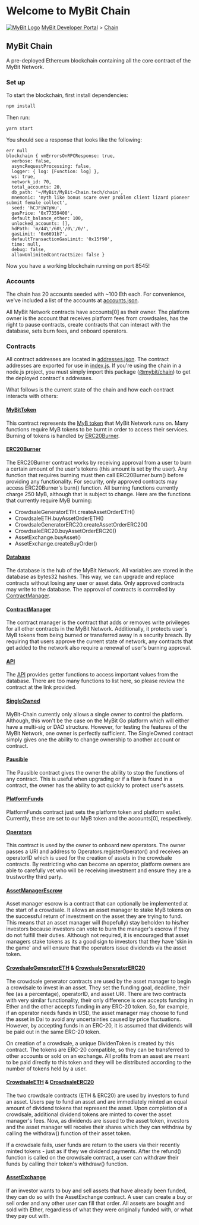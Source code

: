 # Welcome to MyBit Chain

 [![MyBit Logo](https://files.mybit.io/mybit-icon-28x28.png)](https://mybit.io/) [MyBit Developer Portal](https://developer.mybit.io/portal/) &gt; [Chain](https://developer.mybit.io/chain)

## MyBit Chain

A pre-deployed Ethereum blockchain containing all the core contract of the MyBit Network.

### Set up

To start the blockchain, first install dependencies:

```bash
npm install
```

Then run:

```bash
yarn start
```

You should see a response that looks like the following:

```text
err null
blockchain { vmErrorsOnRPCResponse: true,
  verbose: false,
  asyncRequestProcessing: false,
  logger: { log: [Function: log] },
  ws: true,
  network_id: 70,
  total_accounts: 20,
  db_path: '~/MyBit/MyBit-Chain.tech/chain',
  mnemonic: 'myth like bonus scare over problem client lizard pioneer submit female collect',
  seed: 'hCJFiW7pWu',
  gasPrice: '0x77359400',
  default_balance_ether: 100,
  unlocked_accounts: [],
  hdPath: 'm/44\'/60\'/0\'/0/',
  gasLimit: '0x6691b7',
  defaultTransactionGasLimit: '0x15f90',
  time: null,
  debug: false,
  allowUnlimitedContractSize: false }
```

Now you have a working blockchain running on port 8545!

### Accounts

The chain has 20 accounts seeded with ~100 Eth each. For convenience, we've included a list of the accounts at [accounts.json](https://github.com/MyBitFoundation/MyBit-Chain.tech/blob/master/accounts.json).

All MyBit Network contracts have accounts\[0\] as their owner. The platform owner is the account that receives platform fees from crowdsales, has the right to pause contracts, create contracts that can interact with the database, sets burn fees, and onboard operators.

### Contracts

All contract addresses are located in [addresses.json](https://github.com/MyBitFoundation/MyBit-Chain.tech/blob/master/addresses.json). The contract addresses are exported for use in [index.js](https://github.com/MyBitFoundation/MyBit-Chain.tech/blob/master/index.js). If you're using the chain in a node.js project, you must simply import this package \([@mybit/chain](https://www.npmjs.com/package/@mybit/chain)\) to get the deployed contract's addresses.

What follows is the current state of the chain and how each contract interacts with others:

#### [MyBitToken](https://github.com/MyBitFoundation/MyBit-Network.tech/blob/master/contracts/tokens/erc20/BurnableToken.sol)

This contract represents the [MyB token](https://github.com/MyBitFoundation/MyBit-Network.tech/blob/master/contracts/tokens/erc20/BurnableToken.sol) that MyBit Network runs on. Many functions require MyB tokens to be burnt in order to access their services. Burning of tokens is handled by [ERC20Burner](https://github.com/MyBitFoundation/MyBit-Network.tech/blob/master/contracts/access/ERC20Burner.sol).

#### [ERC20Burner](https://github.com/MyBitFoundation/MyBit-Network.tech/blob/master/contracts/access/ERC20Burner.sol)

The ERC20Burner contract works by receiving approval from a user to burn a certain amount of the user's tokens \(this amount is set by the user\). Any function that requires burning must then call ERC20Burner.burn\(\) before providing any functionality. For security, only approved contracts may access ERC20Burner's burn\(\) function. All burning functions currently charge 250 MyB, although that is subject to change. Here are the functions that currently require MyB burning:

* CrowdsaleGeneratorETH.createAssetOrderETH\(\)
* CrowdsaleETH.buyAssetOrderETH\(\)
* CrowdsaleGeneratorERC20.createAssetOrderERC20\(\)
* CrowdsaleERC20.buyAssetOrderERC20\(\)
* AssetExchange.buyAsset\(\)
* AssetExchange.createBuyOrder\(\)

#### [Database](https://github.com/MyBitFoundation/MyBit-Network.tech/blob/master/contracts/database/Database.sol)

The database is the hub of the MyBit Network. All variables are stored in the database as bytes32 hashes. This way, we can upgrade and replace contracts without losing any user or asset data. Only approved contracts may write to the database. The approval of contracts is controlled by [ContractManager](https://github.com/MyBitFoundation/MyBit-Network.tech/blob/master/contracts/database/ContractManager.sol).

#### [ContractManager](https://github.com/MyBitFoundation/MyBit-Network.tech/blob/master/contracts/database/ContractManager.sol)

The contract manager is the contract that adds or removes write privileges for all other contracts in the MyBit Network. Additionally, it protects user's MyB tokens from being burned or transferred away in a security breach. By requiring that users approve the current state of network, any contracts that get added to the network also require a renewal of user's burning approval.

#### [API](https://github.com/MyBitFoundation/MyBit-Network.tech/blob/master/contracts/database/API.sol)

The [API](https://github.com/MyBitFoundation/MyBit-Network.tech/blob/master/contracts/database/API.sol) provides getter functions to access important values from the database. There are too many functions to list here, so please review the contract at the link provided.

#### [SingleOwned](https://github.com/MyBitFoundation/MyBit-Network.tech/blob/master/contracts/ownership/SingleOwned.sol)

MyBit-Chain currently only allows a single owner to control the platform. Although, this won't be the case on the MyBit Go platform which will either have a multi-sig or DAO structure. However, for testing the features of the MyBit Network, one owner is perfectly sufficient. The SingleOwned contract simply gives one the ability to change ownership to another account or contract.

#### [Pausible](https://github.com/MyBitFoundation/MyBit-Network.tech/blob/master/contracts/ownership/Pausible.sol)

The Pausible contract gives the owner the ability to stop the functions of any contract. This is useful when upgrading or if a flaw is found in a contract, the owner has the ability to act quickly to protect user's assets.

#### [PlatformFunds](https://github.com/MyBitFoundation/MyBit-Network.tech/blob/master/contracts/ecosystem/PlatformFunds.sol)

PlatformFunds contract just sets the platform token and platform wallet. Currently, these are set to our MyB token and the accounts\[0\], respectively.

#### [Operators](https://github.com/MyBitFoundation/MyBit-Network.tech/blob/master/contracts/roles/Operators.sol)

This contract is used by the owner to onboard new operators. The owner passes a URI and address to Operators.registerOperator\(\) and receives an operatorID which is used for the creation of assets in the crowdsale contracts. By restricting who can become an operator, platform owners are able to carefully vet who will be receiving investment and ensure they are a trustworthy third party.

#### [AssetManagerEscrow](https://github.com/MyBitFoundation/MyBit-Network.tech/blob/master/contracts/roles/AssetManagerEscrow.sol)

Asset manager escrow is a contract that can optionally be implemented at the start of a crowdsale. It allows an asset manager to stake MyB tokens on the successful return of investment on the asset they are trying to fund. This means that an asset manager will \(hopefully\) stay beholden to his/her investors because investors can vote to burn the manager's escrow if they do not fulfill their duties. Although not required, it is encouraged that asset managers stake tokens as its a good sign to investors that they have 'skin in the game' and will ensure that the operators issue dividends via the asset token.

#### [CrowdsaleGeneratorETH](https://github.com/MyBitFoundation/MyBit-Network.tech/blob/master/contracts/crowdsale/CrowdsaleGeneratorETH.sol) & [CrowdsaleGeneratorERC20](https://github.com/MyBitFoundation/MyBit-Network.tech/blob/master/contracts/crowdsale/CrowdsaleGeneratorERC20.sol)

The crowdsale generator contracts are used by the asset manager to begin a crowdsale to invest in an asset. They set the funding goal, deadline, their fee \(as a percentage\), operatorID, and asset URI. There are two contracts with very similar functionality, their only difference is one accepts funding in Ether and the other accepts funding in any ERC-20 token. So, for example, if an operator needs funds in USD, the asset manager may choose to fund the asset in Dai to avoid any uncertainties caused by price fluctuations. However, by accepting funds in an ERC-20, it is assumed that dividends will be paid out in the same ERC-20 token.

On creation of a crowdsale, a unique DividenToken is created by this contract. The tokens are ERC-20 compatible, so they can be transferred to other accounts or sold on an exchange. All profits from an asset are meant to be paid directly to this token and they will be distributed according to the number of tokens held by a user.

#### [CrowdsaleETH](https://github.com/MyBitFoundation/MyBit-Network.tech/blob/master/contracts/crowdsale/CrowdsaleETH.sol) & [CrowdsaleERC20](https://github.com/MyBitFoundation/MyBit-Network.tech/blob/master/contracts/crowdsale/CrowdsaleERC20.sol)

The two crowdsale contracts \(ETH & ERC20\) are used by investors to fund an asset. Users pay to fund an asset and are immediately minted an equal amount of dividend tokens that represent the asset. Upon completion of a crowdsale, additional dividend tokens are minted to cover the asset manager's fees. Now, as dividends are issued to the asset token, investors and the asset manager will receive their shares which they can withdraw by calling the withdraw\(\) function of their asset token.

If a crowdsale fails, user funds are return to the users via their recently minted tokens - just as if they we dividend payments. After the refund\(\) function is called on the crowdsale contract, a user can withdraw their funds by calling their token's withdraw\(\) function.

#### [AssetExchange](https://github.com/MyBitFoundation/MyBit-Network.tech/blob/master/contracts/ecosystem/AssetExchange.sol)

If an investor wants to buy and sell assets that have already been funded, they can do so with the AssetExchange contract. A user can create a buy or sell order and any other user can fill that order. All assets are bought and sold with Ether, regardless of what they were originally funded with, or what they pay out with.

